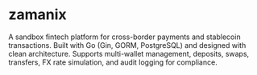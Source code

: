 # zamanix
A sandbox fintech platform for cross-border payments and stablecoin transactions. Built with Go (Gin, GORM, PostgreSQL) and designed with clean architecture. Supports multi-wallet management, deposits, swaps, transfers, FX rate simulation, and audit logging for compliance.
